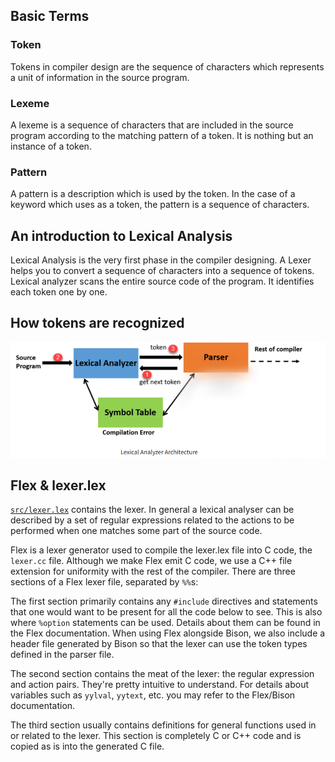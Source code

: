## Basic Terms 

### Token 
Tokens in compiler design are the sequence of characters which represents a unit of information in the source program.

### Lexeme
A lexeme is a sequence of characters that are included in the source program according to the matching pattern of a token. 
It is nothing but an instance of a token.

### Pattern 
A pattern is a description which is used by the token. 
In the case of a keyword which uses as a token, the pattern is a sequence of characters.

## An introduction to Lexical Analysis 
Lexical Analysis is the very first phase in the compiler designing.
A Lexer helps you to convert a sequence of characters into a sequence of tokens. 
Lexical analyzer scans the entire source code of the program. It identifies each token one by one.

## How tokens are recognized
![lexer](images/lexical_analyzer.png)

## Flex & lexer.lex
[`src/lexer.lex`](../src/lexer.lex) contains the lexer. In general a lexical analyser can be described by a set of regular expressions related to the actions to be performed when one matches some part of the source code.

Flex is a lexer generator used to compile the lexer.lex file into C code, the `lexer.cc` file. Although we make Flex emit C code, we use a C++ file extension for uniformity with the rest of the compiler. There are three sections of a Flex lexer file, separated by `%%`s:

The first section primarily contains any `#include` directives and statements that one would want to be present for all the code below to see. This is also where `%option` statements can be used. Details about them can be found in the Flex documentation. When using Flex alongside Bison, we also include a header file generated by Bison so that the lexer can use the token types defined in the parser file.

The second section contains the meat of the lexer: the regular expression and action pairs. They're pretty intuitive to understand. For details about variables such as `yylval`, `yytext`, etc. you may refer to the Flex/Bison documentation.

The third section usually contains definitions for general functions used in or related to the lexer. This section is completely C or C++ code and is copied as is into the generated C file.
